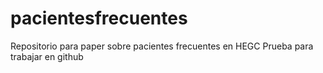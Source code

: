 # pacientesfrecuentes
Repositorio para paper sobre pacientes frecuentes en HEGC
Prueba para trabajar en github
